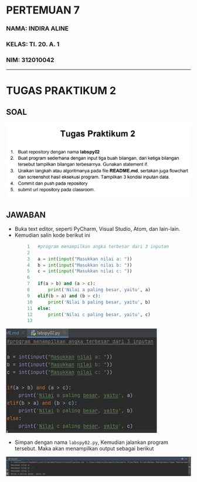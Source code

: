 # PERTEMUAN 7
### NAMA: INDIRA ALINE
### KELAS: TI. 20. A. 1
### NIM: 312010042
___________________________________________________________________________________

# TUGAS PRAKTIKUM 2

## SOAL

![Soal Pratikum 2](Gambar/soalpratikum2.png) <br>

## JAWABAN
  - Buka text editor, seperti PyCharm, Visual Studio, Atom, dan lain-lain.
  - Kemudian salin kode berikut ini
  

```python
        1   #program menampilkan angka terbesar dari 3 inputan
        2
        3   a = int(input("Masukkan nilai a: "))
        4   b = int(input("Masukkan nilai b: "))
        5   c = int(input("Masukkan nilai c: "))
        6
        7   if(a > b) and (a > c):
        8       print('Nilai a paling besar, yaitu', a)
        9   elif(b > a) and (b > c):
        10      print('Nilai b paling besar, yaitu', b)
        11  else:
        12      print('Nilai c paling besar, yaitu', c)
        13

```
  
![Input](Gambar/input.png) <br>

- Simpan dengan nama `labspy02.py`, Kemudian jalankan program tersebut. Maka akan menampilkan output sebagai berikut

![Output](Gambar/labspy02.png) <br>
  